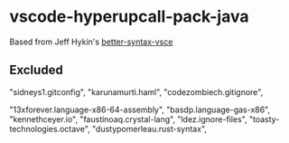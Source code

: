 # vscode-hyperupcall-pack-java

Based from Jeff Hykin's [better-syntax-vsce](https://github.com/jeff-hykin/better-syntax-vsce)

## Excluded

"sidneys1.gitconfig",
"karunamurti.haml",
"codezombiech.gitignore",

"13xforever.language-x86-64-assembly",
"basdp.language-gas-x86",
"kennethceyer.io",
"faustinoaq.crystal-lang",
"ldez.ignore-files",
"toasty-technologies.octave",
"dustypomerleau.rust-syntax",
